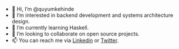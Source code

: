 - 👋 Hi, I’m @quyumkehinde
- 👀 I’m interested in backend development and systems architecture design. 
- 🌱 I’m currently learning Haskell.
- 💞️ I’m looking to collaborate on open source projects.
- 📫 You can reach me via [Linkedin](https://linkedin.com/in/quyumkehinde) or [Twitter](https://twitter.com/quyumkehinde).

<!---
quyumkehinde/quyumkehinde is a ✨ special ✨ repository because its `README.md` (this file) appears on your GitHub profile.
You can click the Preview link to take a look at your changes.
--->
